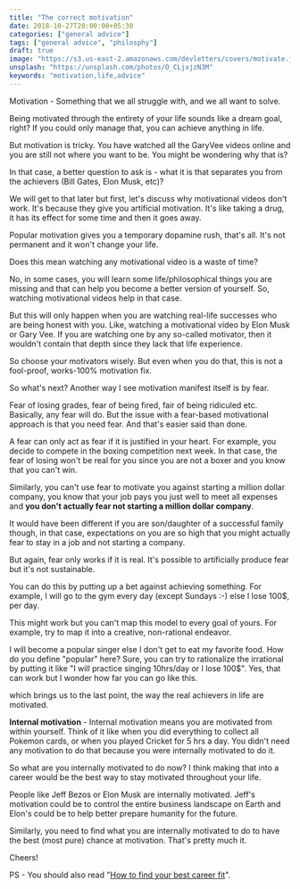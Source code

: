 ```yaml
---
title: "The correct motivation"
date: 2018-10-27T20:00:00+05:30
categories: ["general advice"]
tags: ["general advice", "philosphy"]
draft: true
image: "https://s3.us-east-2.amazonaws.com/devletters/covers/motivate.jpg"
unsplash: "https://unsplash.com/photos/O_CLjxjzN3M"
keywords: "motivation,life,advice"
---
```


Motivation - Something that we all struggle with, and we all want to solve.

Being motivated through the entirety of your life sounds like a dream goal, right? If you could only manage that, you can achieve anything in life.

But motivation is tricky. You have watched all the GaryVee videos online and you are still not where you want to be. You might be wondering why that is?

In that case, a better question to ask is - what it is that separates you from the achievers (Bill Gates, Elon Musk, etc)?

We will get to that later but first, let's discuss why motivational videos don't work. It's because they give you artificial motivation. It's like taking a drug, it has its effect for some time and then it goes away.

Popular motivation gives you a temporary dopamine rush, that's all. It's not permanent and it won't change your life.

Does this mean watching any motivational video is a waste of time?

No, in some cases, you will learn some life/philosophical things you are missing and that can help you become a better version of yourself. So, watching motivational videos help in that case.

But this will only happen when you are watching real-life successes who are being honest with you. Like, watching a motivational video by Elon Musk or Gary Vee. If you are watching one by any so-called motivator, then it wouldn't contain that depth since they lack that life experience.

So choose your motivators wisely. But even when you do that, this is not a fool-proof, works-100% motivation fix.

So what's next? Another way I see motivation manifest itself is by fear. 

Fear of losing grades, fear of being fired, fair of being ridiculed etc. Basically, any fear will do. But the issue with a fear-based motivational approach is that you need fear. And that's easier said than done.

A fear can only act as fear if it is justified in your heart. For example, you decide to compete in the boxing competition next week. In that case, the fear of losing won't be real for you since you are not a boxer and you know that you can't win.

Similarly, you can't use fear to motivate you against starting a million dollar company, you know that your job pays you just well to meet all expenses and **you don't actually fear not starting a million dollar company**.

It would have been different if you are son/daughter of a successful family though, in that case, expectations on you are so high that you might actually fear to stay in a job and not starting a company.

But again, fear only works if it is real. It's possible to artificially produce fear but it's not sustainable. 

You can do this by putting up a bet against achieving something. For example, I will go to the gym every day (except Sundays :-) else I lose 100$, per day.

This might work but you can't map this model to every goal of yours. For example, try to map it into a creative, non-rational endeavor. 

I will become a popular singer else I don't get to eat my favorite food. How do you define "popular" here? Sure, you can try to rationalize the irrational by putting it like "I will practice singing 10hrs/day or I lose 100$". Yes, that can work but I wonder how far you can go like this.

which brings us to the last point, the way the real achievers in life are motivated.

**Internal motivation** - Internal motivation means you are motivated from within yourself. Think of it like when you did everything to collect all Pokemon cards, or when you played Cricket for 5 hrs a day. You didn't need any motivation to do that because you were internally motivated to do it.

So what are you internally motivated to do now? I think making that into a career would be the best way to stay motivated throughout your life.

People like Jeff Bezos or Elon Musk are internally motivated. Jeff's motivation could be to control the entire business landscape on Earth and Elon's could be to help better prepare humanity for the future.

Similarly, you need to find what you are internally motivated to do to have the best (most pure) chance at motivation. That's pretty much it.

Cheers!

PS - You should also read "[How to find your best career fit](https://devletters.com/letters/choosing-your-career/)".